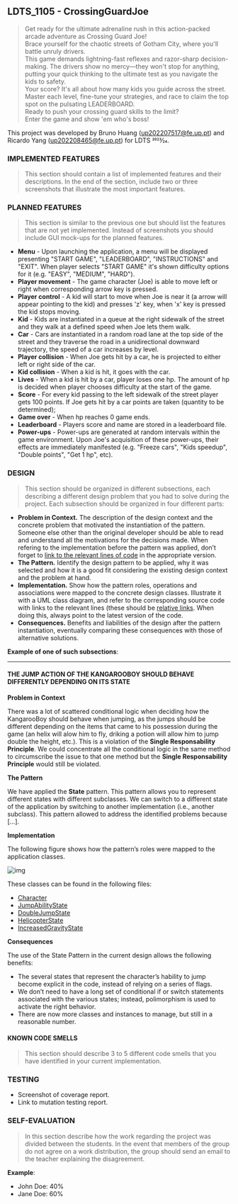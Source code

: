 ## LDTS_1105 - CrossingGuardJoe

>Get ready for the ultimate adrenaline rush in this action-packed arcade adventure as Crossing Guard Joe!  
> Brace yourself for the chaotic streets of Gotham City, where you'll battle unruly drivers.  
> This game demands lightning-fast reflexes and razor-sharp decision-making. The drivers show no mercy—they won't stop for anything, putting your quick thinking to the ultimate test as you navigate the kids to safety.  
> Your score? It's all about how many kids you guide across the street. Master each level, fine-tune your strategies, and race to claim the top spot on the pulsating LEADERBOARD.  
> Ready to push your crossing guard skills to the limit?  
> Enter the game and show 'em who's boss!

This project was developed by Bruno Huang (up202207517@fe.up.pt) and Ricardo Yang (up202208465@fe.up.pt) for LDTS 2023⁄24.

### IMPLEMENTED FEATURES

> This section should contain a list of implemented features and their descriptions. In the end of the section, include two or three screenshots that illustrate the most important features.

### PLANNED FEATURES

> This section is similar to the previous one but should list the features that are not yet implemented. Instead of screenshots you should include GUI mock-ups for the planned features.

- **Menu** - Upon launching the application, a menu will be displayed presenting "START GAME", "LEADERBOARD", "INSTRUCTIONS" and "EXIT". When player selects "START GAME" it's shown difficulty options for it (e.g. "EASY", "MEDIUM", "HARD").
- **Player movement** - The game character (Joe) is able to move left or right when corresponding arrow key is pressed.
- **Player control** - A kid will start to move when Joe is near it (a arrow will appear pointing to the kid) and presses 'z' key, when 'x' key is pressed the kid stops moving.
- **Kid** - Kids are instantiated in a queue at the right sidewalk of the street and they walk at a defined speed when Joe lets them walk.
- **Car** - Cars are instantiated in a random road lane at the top side of the street and they traverse the road in a unidirectional downward trajectory, the speed of a car increases by level.
- **Player collision** - When Joe gets hit by a car, he is projected to either left or right side of the car.
- **Kid collision** - When a kid is hit, it goes with the car.
- **Lives** - When a kid is hit by a car, player loses one hp. The amount of hp is decided when player chooses difficulty at the start of the game.
- **Score** - For every kid passing to the left sidewalk of the street player gets 100 points. If Joe gets hit by a car points are taken (quantity to be determined);
- **Game over** - When hp reaches 0 game ends.
- **Leaderboard** - Players score and name are stored in a leaderboard file.
- **Power-ups** - Power-ups are generated at random intervals within the game environment. Upon Joe's acquisition of these power-ups, their effects are immediately manifested (e.g. "Freeze cars", "Kids speedup", "Double points", "Get 1 hp", etc).


### DESIGN

> This section should be organized in different subsections, each describing a different design problem that you had to solve during the project. Each subsection should be organized in four different parts:

- **Problem in Context.** The description of the design context and the concrete problem that motivated the instantiation of the pattern. Someone else other than the original developer should be able to read and understand all the motivations for the decisions made. When refering to the implementation before the pattern was applied, don’t forget to [link to the relevant lines of code](https://help.github.com/en/articles/creating-a-permanent-link-to-a-code-snippet) in the appropriate version.
- **The Pattern.** Identify the design pattern to be applied, why it was selected and how it is a good fit considering the existing design context and the problem at hand.
- **Implementation.** Show how the pattern roles, operations and associations were mapped to the concrete design classes. Illustrate it with a UML class diagram, and refer to the corresponding source code with links to the relevant lines (these should be [relative links](https://help.github.com/en/articles/about-readmes#relative-links-and-image-paths-in-readme-files). When doing this, always point to the latest version of the code.
- **Consequences.** Benefits and liabilities of the design after the pattern instantiation, eventually comparing these consequences with those of alternative solutions.

**Example of one of such subsections**:

------

#### THE JUMP ACTION OF THE KANGAROOBOY SHOULD BEHAVE DIFFERENTLY DEPENDING ON ITS STATE

**Problem in Context**

There was a lot of scattered conditional logic when deciding how the KangarooBoy should behave when jumping, as the jumps should be different depending on the items that came to his possession during the game (an helix will alow him to fly, driking a potion will allow him to jump double the height, etc.). This is a violation of the **Single Responsability Principle**. We could concentrate all the conditional logic in the same method to circumscribe the issue to that one method but the **Single Responsability Principle** would still be violated.

**The Pattern**

We have applied the **State** pattern. This pattern allows you to represent different states with different subclasses. We can switch to a different state of the application by switching to another implementation (i.e., another subclass). This pattern allowed to address the identified problems because […].

**Implementation**

The following figure shows how the pattern’s roles were mapped to the application classes.

![img](https://www.fe.up.pt/~arestivo/page/img/examples/lpoo/state.svg)

These classes can be found in the following files:

- [Character](https://web.fe.up.pt/~arestivo/page/courses/2021/lpoo/template/src/main/java/Character.java)
- [JumpAbilityState](https://web.fe.up.pt/~arestivo/page/courses/2021/lpoo/template/src/main/java/JumpAbilityState.java)
- [DoubleJumpState](https://web.fe.up.pt/~arestivo/page/courses/2021/lpoo/template/src/main/java/DoubleJumpState.java)
- [HelicopterState](https://web.fe.up.pt/~arestivo/page/courses/2021/lpoo/template/src/main/java/HelicopterState.java)
- [IncreasedGravityState](https://web.fe.up.pt/~arestivo/page/courses/2021/lpoo/template/src/main/java/IncreasedGravityState.java)

**Consequences**

The use of the State Pattern in the current design allows the following benefits:

- The several states that represent the character’s hability to jump become explicit in the code, instead of relying on a series of flags.
- We don’t need to have a long set of conditional if or switch statements associated with the various states; instead, polimorphism is used to activate the right behavior.
- There are now more classes and instances to manage, but still in a reasonable number.

#### KNOWN CODE SMELLS

> This section should describe 3 to 5 different code smells that you have identified in your current implementation.

### TESTING

- Screenshot of coverage report.
- Link to mutation testing report.

### SELF-EVALUATION

> In this section describe how the work regarding the project was divided between the students. In the event that members of the group do not agree on a work distribution, the group should send an email to the teacher explaining the disagreement.

**Example**:

- John Doe: 40%
- Jane Doe: 60%
